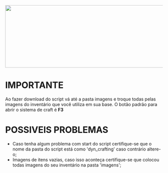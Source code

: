 <img src="https://cdn.discordapp.com/attachments/783801145344262149/864239452196307004/banner.png" width="1800vw" height="200vh">

# IMPORTANTE
Ao fazer download do script vá até a pasta imagens e troque todas pelas imagens do inventário que você utiliza em sua base.
O botão padrão para abrir o sistema de craft é <b>F3</b>

# POSSIVEIS PROBLEMAS

- Caso tenha algum problema com start do script certifique-se que o nome da pasta do script está como 'dyn_crafting' caso contrário altere-o;
- Imagens de itens vazias, caso isso aconteça certifique-se que colocou todas imagens do seu inventário na pasta 'imagens';

